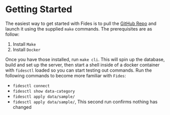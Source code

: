 # Getting Started

The easiest way to get started with Fides is to pull the [GitHub Repo]() and launch it using the supplied `make` commands. The prerequisites are as follow:

1. Install `Make`
1. Install `Docker`

Once you have those installed, run `make cli`. This will spin up the database, build and set up the server, then start a shell inside of a docker container with `fidesctl` loaded so you can start testing out commands. Run the following commands to become more familiar with `Fides`:

* `fidesctl connect`
* `fidesctl show data-category`
* `fidesctl apply data/sample/`
* `fidesctl apply data/sample/`, This second run confirms nothing has changed

